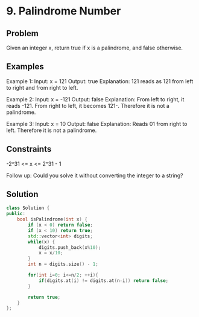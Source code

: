 # 9. Palindrome Number

## Problem

Given an integer x, return true if x is a palindrome, and false otherwise.

## Examples

Example 1:
Input: x = 121
Output: true
Explanation: 121 reads as 121 from left to right and from right to left.

Example 2:
Input: x = -121
Output: false
Explanation: From left to right, it reads -121. From right to left, it becomes 121-. Therefore it is not a palindrome.

Example 3:
Input: x = 10
Output: false
Explanation: Reads 01 from right to left. Therefore it is not a palindrome.

## Constraints

-2^31 <= x <= 2^31 - 1

Follow up: Could you solve it without converting the integer to a string?

## Solution

```c++
class Solution {
public:
    bool isPalindrome(int x) {
        if (x < 0) return false;
        if (x < 10) return true;
        std::vector<int> digits;
        while(x) {
            digits.push_back(x%10);
            x = x/10;
        }
        int n = digits.size() - 1;

        for(int i=0; i<=n/2; ++i){
            if(digits.at(i) != digits.at(n-i)) return false;
        }

        return true;
    }
};
```
